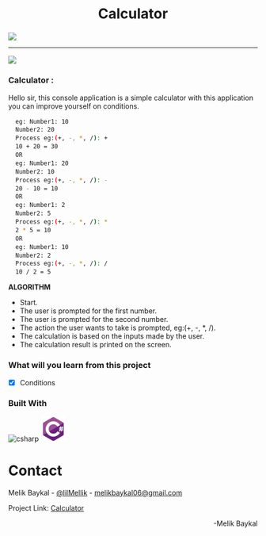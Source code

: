 <h1 align="center">Calculator</h1>
<img align="center" src="https://user-images.githubusercontent.com/76618468/187682506-80e33eab-b623-4712-b4bc-c9c4566cbbc2.jpg">
<hr>
<img align="center" src="https://user-images.githubusercontent.com/76618468/187682641-bcdb4fbb-0465-4e4e-89df-be58cbb0bf9f.jpg">

<h3>Calculator :</h3>

Hello sir, this console application is a simple calculator with this application you can improve yourself on conditions.

```bash
  eg: Number1: 10
  Number2: 20
  Process eg:(+, -, *, /): +
  10 + 20 = 30
  OR
  eg: Number1: 20
  Number2: 10
  Process eg:(+, -, *, /): -
  20 - 10 = 10
  OR
  eg: Number1: 2
  Number2: 5
  Process eg:(+, -, *, /): *
  2 * 5 = 10
  OR
  eg: Number1: 10
  Number2: 2
  Process eg:(+, -, *, /): /
  10 / 2 = 5
```

<b>ALGORITHM</b>

- Start.
- The user is prompted for the first number.
- The user is prompted for the second number.
- The action the user wants to take is prompted, eg:(+, -, *, /).
- The calculation is based on the inputs made by the user.
- The calculation result is printed on the screen.

<h3>What will you learn from this project</h3>

- [x] Conditions

<h3>Built With</h3>
<img src="https://user-images.githubusercontent.com/76618468/185224412-9aa949ad-6e10-4304-9385-8ca74633934b.png" alt="csharp" width="50" height="50"/>
<img src="https://raw.githubusercontent.com/devicons/devicon/master/icons/csharp/csharp-original.svg" alt="csharp" width="50" height="50"/>

<h1>Contact</h1>

Melik Baykal - [@lilMellik](https://twitter.com/lilMellik) - melikbaykal06@gmail.com

Project Link: [Calculator](https://github.com/Melik-B/Calculator)

<p align="right">-Melik Baykal</p>
